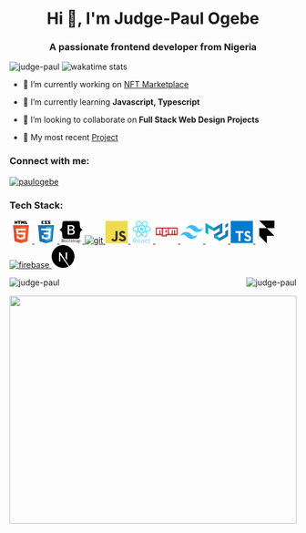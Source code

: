 <h1 align="center">Hi 👋, I'm Judge-Paul Ogebe</h1>
<h3 align="center">A passionate frontend developer from Nigeria</h3>

<p align="left"> <img src="https://komarev.com/ghpvc/?username=judge-paul&label=Profile%20views&color=0e75b6&style=flat" alt="judge-paul" /> <img src="https://wakatime.com/badge/user/b17884f9-c855-452a-8160-490300ba4776.svg" alt="wakatime stats" /> </p>


- 🔭 I’m currently working on [NFT Marketplace](https://github.com/Judge-Paul/nft-marketplace)

- 🌱 I’m currently learning **Javascript, Typescript**

- 👯 I’m looking to collaborate on **Full Stack Web Design Projects**

- 🏢 My most recent [Project](https://github.com/Judge-Paul/jobwrite-ai)

<h3 align="left">Connect with me:</h3>
<p align="left">
<a href="https://twitter.com/paulogebe" target="blank"><img align="center" src="https://raw.githubusercontent.com/rahuldkjain/github-profile-readme-generator/master/src/images/icons/Social/twitter.svg" alt="paulogebe" height="30" width="40" /></a>
</p>

<h3 align="left">Tech Stack:</h3>
<p align="left">
  <a href="https://www.w3.org/html/" target="_blank" rel="noreferrer">
    <img src="https://raw.githubusercontent.com/devicons/devicon/master/icons/html5/html5-original-wordmark.svg" alt="html5" width="40" height="40" title="HTML5"/>
  </a>
  <a href="https://www.w3schools.com/css/" target="_blank" rel="noreferrer">
    <img src="https://raw.githubusercontent.com/devicons/devicon/master/icons/css3/css3-original-wordmark.svg" alt="css3" width="40" height="40" title="CSS3"/>
  </a>
  <a href="https://getbootstrap.com" target="_blank" rel="noreferrer">
    <img src="https://raw.githubusercontent.com/devicons/devicon/master/icons/bootstrap/bootstrap-plain-wordmark.svg" alt="bootstrap" width="40" height="40" title="Bootstrap"/>
  </a>
  <a href="https://git-scm.com/" target="_blank" rel="noreferrer">
    <img src="https://www.vectorlogo.zone/logos/git-scm/git-scm-icon.svg" alt="git" width="40" height="40" title="Git"/>
  </a>
  <a href="https://developer.mozilla.org/en-US/docs/Web/JavaScript" target="_blank" rel="noreferrer">
    <img src="https://raw.githubusercontent.com/devicons/devicon/master/icons/javascript/javascript-original.svg" alt="javascript" width="40" height="40" title="JavaScript"/>
  </a>
  <a href="https://reactjs.org/" target="_blank" rel="noreferrer">
    <img src="https://raw.githubusercontent.com/devicons/devicon/master/icons/react/react-original-wordmark.svg" alt="react" width="40" height="40" title="React"/>
  </a>
  <a href="https://www.npmjs.com/" target="_blank" rel="noreferrer">
    <img src="https://raw.githubusercontent.com/devicons/devicon/master/icons/npm/npm-original-wordmark.svg" alt="npm" width="40" height="40" title="npm"/>
  </a>
  <a href="https://tailwindcss.com" target="_blank" rel="noreferrer">
    <img src="https://raw.githubusercontent.com/devicons/devicon/master/icons/tailwindcss/tailwindcss-plain.svg" alt="tailwindcss" width="40" height="40" title="Tailwind CSS"/>
  </a>
  <a href="https://material-ui.com" target="_blank" rel="noreferrer">
    <img src="https://raw.githubusercontent.com/devicons/devicon/master/icons/materialui/materialui-original.svg" alt="materialui" width="40" height="40" title="Material-UI"/>
  </a>
  <a href="https://www.typescriptlang.org/" target="_blank" rel="noreferrer">
    <img src="https://raw.githubusercontent.com/devicons/devicon/master/icons/typescript/typescript-original.svg" alt="typescript" width="40" height="40" title="TypeScript"/>
  </a>
  <a href="https://www.framer.com/motion/" target="_blank" rel="noreferrer" title="Framer Motion">
    <svg xmlns="http://www.w3.org/2000/svg" viewBox="0 0 14 21" role="presentation" width="40" height="40">
        <path d="M0 0h14v7H7zm0 7h7l7 7H7v7l-7-7z" fill="#000000"></path>
    </svg>
  </a>
  <a href="https://firebase.google.com/" target="_blank" rel="noreferrer">
    <img src="https://www.vectorlogo.zone/logos/firebase/firebase-icon.svg" alt="firebase" width="40" height="40" title="Firebase"/>
  </a>
  <a href="https://nextjs.org/" target="_blank" rel="noreferrer">
    <img src="https://raw.githubusercontent.com/devicons/devicon/master/icons/nextjs/nextjs-original.svg" alt="next.js" width="40" height="40" title="Next.js"/>
  </a>
</p>



<div style="display:flex;margin-bottom:15px;width:100%;justify-content:space-between;">
<span><img width="98%" src="https://github-readme-stats.vercel.app/api?username=judge-paul&show_icons=true&locale=en" alt="judge-paul" /></span> <span><img width="98%" src="https://github-readme-streak-stats.herokuapp.com/?user=judge-paul&" alt="judge-paul" /></span></div>

<p><img height="400px" width="100%" src="https://wakatime.com/share/@paulogebe/8970b800-c138-49a4-8b7e-62eb221f11d0.svg" /></p>